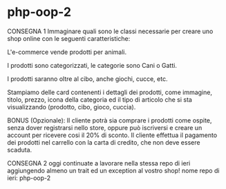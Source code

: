 # php-oop-2

CONSEGNA 1
Immaginare quali sono le classi necessarie per creare uno shop online con le seguenti caratteristiche:

L'e-commerce vende prodotti per animali.

I prodotti sono categorizzati, le categorie sono Cani o Gatti.

I prodotti saranno oltre al cibo, anche giochi, cucce, etc.

Stampiamo delle card contenenti i dettagli dei prodotti, come immagine, titolo, prezzo, icona della categoria ed il tipo di articolo che si sta visualizzando (prodotto, cibo, gioco, cuccia).


BONUS (Opzionale):
Il cliente potrà sia comprare i prodotti come ospite, senza dover registrarsi nello store, oppure può iscriversi e creare un account per ricevere cosi il 20% di sconto.
Il cliente effettua il pagamento dei prodotti nel carrello con la carta di credito, che non deve essere scaduta.


CONSEGNA 2
oggi continuate a lavorare nella stessa repo di ieri aggiungendo almeno un trait ed un exception al vostro shop!
nome repo di ieri: php-oop-2